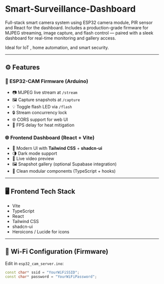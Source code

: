 # Smart-Surveillance-Dashboard
Full-stack smart camera system using ESP32 camera module, PIR sensor and React for the dashboard. Includes a production-grade firmware for MJPEG streaming, image capture, and flash control — paired with a sleek  dashboard for real-time monitoring and gallery access.

Ideal for IoT , home automation, and smart security.

---

## ⚙️ Features

### 🔧 ESP32-CAM Firmware (Arduino)

- 📷 MJPEG live stream at `/stream`
- 🖼️ Capture snapshots at `/capture`
- 💡 Toggle flash LED via `/flash`
- 🔒 Stream concurrency lock
- 🌐 CORS support for web UI
- 🧊 FPS delay for heat mitigation

### 🌐 Frontend Dashboard (React + Vite)

- 🎨 Modern UI with **Tailwind CSS** + **shadcn-ui**
- 🌗 Dark mode support
- 📸 Live video preview
- 🖼️ Snapshot gallery (optional Supabase integration)
- 🧪 Clean modular components (TypeScript + hooks)

---

## 🖥️ Frontend Tech Stack

- Vite
- TypeScript
- React
- Tailwind CSS
- shadcn-ui
- Heroicons / Lucide for icons

---

## 📡 Wi-Fi Configuration (Firmware)

Edit in `esp32_cam_server.ino`:

```cpp
const char* ssid = "YourWiFiSSID";
const char* password = "YourWiFiPassword";
